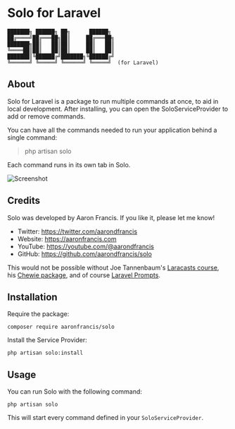# Solo for Laravel
```
███████╗ ██████╗ ██╗      ██████╗ 
██╔════╝██╔═══██╗██║     ██╔═══██╗
███████╗██║   ██║██║     ██║   ██║
╚════██║██║   ██║██║     ██║   ██║
███████║╚██████╔╝███████╗╚██████╔╝
╚══════╝ ╚═════╝ ╚══════╝ ╚═════╝  (for Laravel)
```

## About 

Solo for Laravel is a package to run multiple commands at once, to aid in local development. After installing, you can open the SoloServiceProvider to add or remove commands.

You can have all the commands needed to run your application behind a single command: 

> php artisan solo

Each command runs in its own tab in Solo.

![Screenshot](https://github.com/aarondfrancis/solo/blob/main/art/screenshot.png?raw=true)

## Credits 

Solo was developed by Aaron Francis. If you like it, please let me know!
 
- Twitter: https://twitter.com/aarondfrancis
- Website: https://aaronfrancis.com
- YouTube: https://youtube.com/@aarondfrancis
- GitHub: https://github.com/aarondfrancis/solo

This would not be possible without Joe Tannenbaum's [Laracasts course](https://laracasts.com/series/cli-experiments), his [Chewie package](https://github.com/joetannenbaum/chewie), and of course [Laravel Prompts](https://laravel.com/docs/11.x/prompts).

## Installation

Require the package:

```shell
composer require aaronfrancis/solo
```

Install the Service Provider:
```shell
php artisan solo:install
```

## Usage

You can run Solo with the following command:

```shell
php artisan solo
```

This will start every command defined in your `SoloServiceProvider`.
